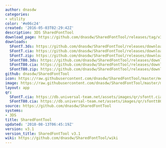 ```yaml
---
author: dnasdw
categories:
- utility
color: '#e06c24'
created: '2016-05-03T02:29:42Z'
description: 3DS SharedFontTool
download_page: https://github.com/dnasdw/SharedFontTool/releases/tag/v3.1
downloads:
  SFontT.3ds: https://github.com/dnasdw/SharedFontTool/releases/download/v3.1/SFontT.3ds
  SFontT.cia: https://github.com/dnasdw/SharedFontTool/releases/download/v3.1/SFontT.cia
  SFontT.zip: https://github.com/dnasdw/SharedFontTool/releases/download/v3.1/SFontT.zip
  SFontT80.3ds: https://github.com/dnasdw/SharedFontTool/releases/download/v3.1/SFontT80.3ds
  SFontT80.cia: https://github.com/dnasdw/SharedFontTool/releases/download/v3.1/SFontT80.cia
  SFontT80.zip: https://github.com/dnasdw/SharedFontTool/releases/download/v3.1/SFontT80.zip
github: dnasdw/SharedFontTool
icon: https://raw.githubusercontent.com/dnasdw/SharedFontTool/master/meta/icon_3ds.png
image: https://raw.githubusercontent.com/dnasdw/SharedFontTool/master/meta/banner_3ds.png
layout: app
qr:
  SFontT.cia: https://db.universal-team.net/assets/images/qr/sfontt.cia.png
  SFontT80.cia: https://db.universal-team.net/assets/images/qr/sfontt80.cia.png
source: https://github.com/dnasdw/SharedFontTool
systems:
- 3DS
title: SharedFontTool
updated: '2018-08-13T06:45:19Z'
version: v3.1
version_title: SharedFontTool v3.1
wiki: https://github.com/dnasdw/SharedFontTool/wiki
---
```

